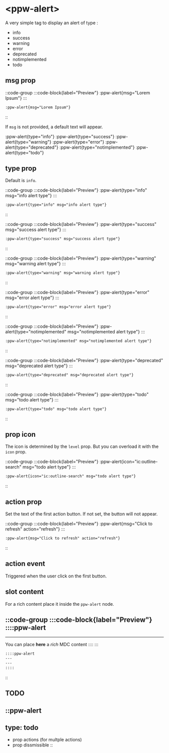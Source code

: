 # \<ppw-alert\>

A very simple tag to display an alert of type :

* info
* success
* warning
* error
* deprecated
* notimplemented
* todo

## msg prop

::code-group
:::code-block{label="Preview"}
:ppw-alert{msg="Lorem Ipsum"}
:::
```markdown [Code]
:ppw-alert{msg="Lorem Ipsum"}
```
::

If `msg` is not provided, a default text will appear.

:ppw-alert{type="info"}
:ppw-alert{type="success"}
:ppw-alert{type="warning"}
:ppw-alert{type="error"}
:ppw-alert{type="deprecated"}
:ppw-alert{type="notimplemented"}
:ppw-alert{type="todo"}



## type prop

Default is `info`.

::code-group
:::code-block{label="Preview"}
:ppw-alert{type="info" msg="info alert type"}
:::
```markdown [Code]
:ppw-alert{type="info" msg="info alert type"}
```
::

::code-group
:::code-block{label="Preview"}
:ppw-alert{type="success" msg="success alert type"}
:::
```markdown [Code]
:ppw-alert{type="success" msg="success alert type"}
```
::


::code-group
:::code-block{label="Preview"}
:ppw-alert{type="warning" msg="warning alert type"}
:::
```markdown [Code]
:ppw-alert{type="warning" msg="warning alert type"}
```
::

::code-group
:::code-block{label="Preview"}
:ppw-alert{type="error" msg="error alert type"}
:::
```markdown [Code]
:ppw-alert{type="error" msg="error alert type"}
```
::

::code-group
:::code-block{label="Preview"}
:ppw-alert{type="notimplemented" msg="notimplemented alert type"}
:::
```markdown [Code]
:ppw-alert{type="notimplemented" msg="notimplemented alert type"}
```
::

::code-group
:::code-block{label="Preview"}
:ppw-alert{type="deprecated" msg="deprecated alert type"}
:::
```markdown [Code]
:ppw-alert{type="deprecated" msg="deprecated alert type"}
```
::

::code-group
:::code-block{label="Preview"}
:ppw-alert{type="todo" msg="todo alert type"}
:::
```markdown [Code]
:ppw-alert{type="todo" msg="todo alert type"}
```
::

## prop icon

The icon is determined by the `level` prop.
But you can overload it with the `icon` prop.


::code-group
:::code-block{label="Preview"}
:ppw-alert{icon="ic:outline-search" msg="todo alert type"}
:::
```markdown [Code]
:ppw-alert{icon="ic:outline-search" msg="todo alert type"}
```
::

## action prop

Set the text of the first action button.
If not set, the button will not appear.


::code-group
:::code-block{label="Preview"}
:ppw-alert{msg="Click to refresh" action="refresh"}
:::
```markdown [Code]
:ppw-alert{msg="Click to refresh" action="refresh"}
```
::


## action event

Triggered when the user click on the first button.


## slot content

For a rich content place it inside the `ppw-alert` node.

::code-group
:::code-block{label="Preview"}
::::ppw-alert
---
---
You can place **here** a *rich* MDC content
::::
:::
```markdown [Code]
::::ppw-alert
---
---
::::
```
::


## TODO

::ppw-alert
---
type: todo
---
* prop actions (for multple actions)
* prop dissmissible
::


